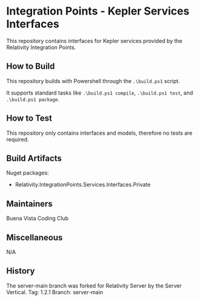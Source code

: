 # Integration Points - Kepler Services Interfaces

This repository contains interfaces for Kepler services provided by the Relativity Integration Points.

## How to Build

This repository builds with Powershell through the `.\build.ps1` script. 

It supports standard tasks like `.\build.ps1 compile`, `.\build.ps1 test`, and `.\build.ps1 package`.

## How to Test

This repository only contains interfaces and models, therefore no tests are required.

## Build Artifacts

Nuget packages:
* Relativity.IntegrationPoints.Services.Interfaces.Private

## Maintainers

Buena Vista Coding Club

## Miscellaneous
  
N/A

## History  

The server-main branch was forked for Relativity Server by the Server Vertical.
Tag: 1.2.1
Branch: server-main
